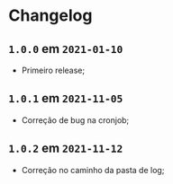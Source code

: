 # Changelog

## `1.0.0` em `2021-01-10`

* Primeiro release;

## `1.0.1` em `2021-11-05`

* Correção de bug na cronjob;

## `1.0.2` em `2021-11-12`

* Correção no caminho da pasta de log;